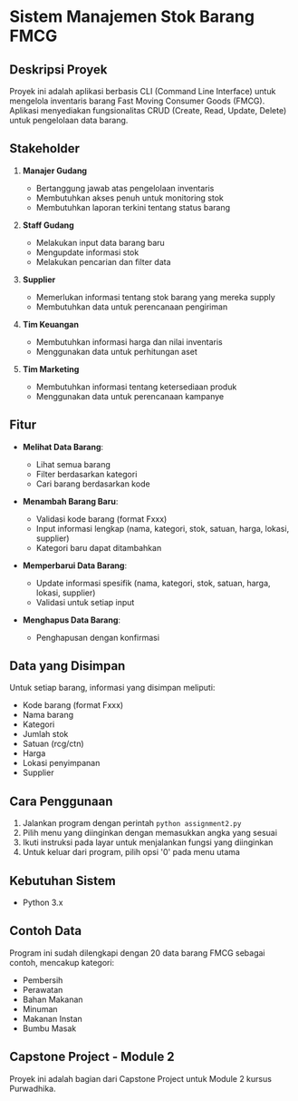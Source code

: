 # Sistem Manajemen Stok Barang FMCG

## Deskripsi Proyek
Proyek ini adalah aplikasi berbasis CLI (Command Line Interface) untuk mengelola inventaris barang Fast Moving Consumer Goods (FMCG). Aplikasi menyediakan fungsionalitas CRUD (Create, Read, Update, Delete) untuk pengelolaan data barang.

## Stakeholder
1. **Manajer Gudang**
   - Bertanggung jawab atas pengelolaan inventaris
   - Membutuhkan akses penuh untuk monitoring stok
   - Membutuhkan laporan terkini tentang status barang

2. **Staff Gudang**
   - Melakukan input data barang baru
   - Mengupdate informasi stok
   - Melakukan pencarian dan filter data

3. **Supplier**
   - Memerlukan informasi tentang stok barang yang mereka supply
   - Membutuhkan data untuk perencanaan pengiriman

4. **Tim Keuangan**
   - Membutuhkan informasi harga dan nilai inventaris
   - Menggunakan data untuk perhitungan aset

5. **Tim Marketing**
   - Membutuhkan informasi tentang ketersediaan produk
   - Menggunakan data untuk perencanaan kampanye

## Fitur
- **Melihat Data Barang**:
  - Lihat semua barang
  - Filter berdasarkan kategori
  - Cari barang berdasarkan kode

- **Menambah Barang Baru**:
  - Validasi kode barang (format Fxxx)
  - Input informasi lengkap (nama, kategori, stok, satuan, harga, lokasi, supplier)
  - Kategori baru dapat ditambahkan

- **Memperbarui Data Barang**:
  - Update informasi spesifik (nama, kategori, stok, satuan, harga, lokasi, supplier)
  - Validasi untuk setiap input

- **Menghapus Data Barang**:
  - Penghapusan dengan konfirmasi

## Data yang Disimpan
Untuk setiap barang, informasi yang disimpan meliputi:
- Kode barang (format Fxxx)
- Nama barang
- Kategori
- Jumlah stok
- Satuan (rcg/ctn)
- Harga
- Lokasi penyimpanan
- Supplier

## Cara Penggunaan
1. Jalankan program dengan perintah `python assignment2.py`
2. Pilih menu yang diinginkan dengan memasukkan angka yang sesuai
3. Ikuti instruksi pada layar untuk menjalankan fungsi yang diinginkan
4. Untuk keluar dari program, pilih opsi '0' pada menu utama

## Kebutuhan Sistem
- Python 3.x

## Contoh Data
Program ini sudah dilengkapi dengan 20 data barang FMCG sebagai contoh, mencakup kategori:
- Pembersih
- Perawatan
- Bahan Makanan
- Minuman
- Makanan Instan
- Bumbu Masak

## Capstone Project - Module 2
Proyek ini adalah bagian dari Capstone Project untuk Module 2 kursus Purwadhika.